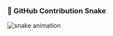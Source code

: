 
### 🐍 GitHub Contribution Snake

![snake animation](https://github.com/AbhaySuyal/snk/blob/output/github-contribution-grid-snake.svg)
